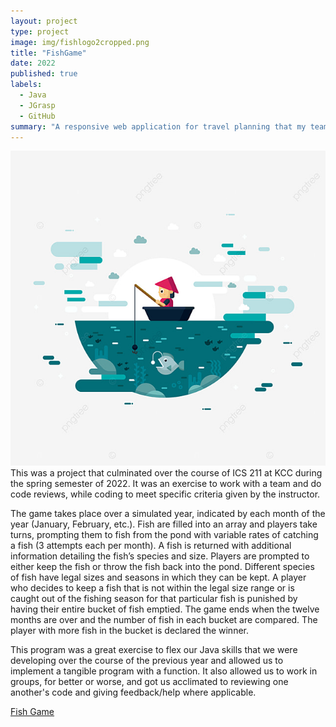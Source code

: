 ```yaml
---
layout: project
type: project
image: img/fishlogo2cropped.png
title: "FishGame"
date: 2022
published: true
labels:
  - Java
  - JGrasp
  - GitHub
summary: "A responsive web application for travel planning that my team developed in ICS 415."
---
```

 
<img class="img-fluid" src="../img/fishart.jpg">
This was a project that culminated over the course of ICS 211 at KCC during the spring semester of 2022. It was an exercise to work with a team and do code reviews, while coding to meet specific criteria given by the instructor. 


The game takes place over a simulated year, indicated by each month of the year (January, February, etc.). Fish are filled into an array and players take turns, prompting them to fish from the pond with variable rates of catching a fish (3 attempts each per month). A fish is returned with additional information detailing the fish’s species and size. Players are prompted to either keep the fish or throw the fish back into the pond. Different species of fish have legal sizes and seasons in which they can be kept. A player who decides to keep a fish that is not within the legal size range or is caught out of the fishing season for that particular fish is punished by having their entire bucket of fish emptied. The game ends when the twelve months are over and the number of fish in each bucket are compared. The player with more fish in the bucket is declared the winner.

This program was a great exercise to flex our Java skills that we were developing over the course of the previous year and allowed us to implement a tangible program with a function. It also allowed us to work in groups, for better or worse, and got us acclimated to reviewing one another's code and giving feedback/help where applicable.

[Fish Game](https://github.com/Ssunoo2/Fishing-Game)
